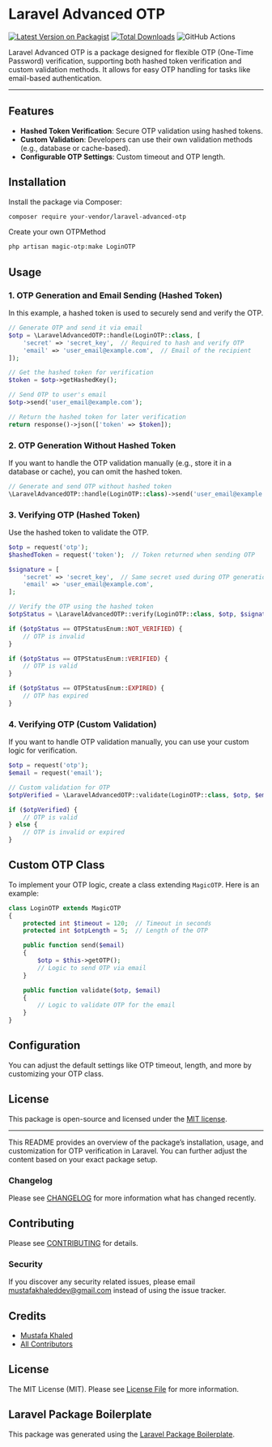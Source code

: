 # Laravel Advanced OTP

[![Latest Version on Packagist](https://img.shields.io/packagist/v/mkdev/laravel-advanced-otp.svg?style=flat-square)](https://packagist.org/packages/mkdev/laravel-advanced-otp)
[![Total Downloads](https://img.shields.io/packagist/dt/mkdev/laravel-advanced-otp.svg?style=flat-square)](https://packagist.org/packages/mkdev/laravel-advanced-otp)
![GitHub Actions](https://github.com/mkdev/laravel-advanced-otp/actions/workflows/main.yml/badge.svg)

Laravel Advanced OTP is a package designed for flexible OTP (One-Time Password) verification, supporting both hashed token verification and custom validation methods. It allows for easy OTP handling for tasks like email-based authentication.

---

## Features
- **Hashed Token Verification**: Secure OTP validation using hashed tokens.
- **Custom Validation**: Developers can use their own validation methods (e.g., database or cache-based).
- **Configurable OTP Settings**: Custom timeout and OTP length.

## Installation

Install the package via Composer:

```bash
composer require your-vendor/laravel-advanced-otp
```


Create your own OTPMethod

```bash
php artisan magic-otp:make LoginOTP
```

## Usage

### 1. OTP Generation and Email Sending (Hashed Token)

In this example, a hashed token is used to securely send and verify the OTP.

```php
// Generate OTP and send it via email
$otp = \LaravelAdvancedOTP::handle(LoginOTP::class, [
    'secret' => 'secret_key',  // Required to hash and verify OTP
    'email' => 'user_email@example.com',  // Email of the recipient
]);

// Get the hashed token for verification
$token = $otp->getHashedKey();

// Send OTP to user's email
$otp->send('user_email@example.com');

// Return the hashed token for later verification
return response()->json(['token' => $token]);
```

### 2. OTP Generation Without Hashed Token

If you want to handle the OTP validation manually (e.g., store it in a database or cache), you can omit the hashed token.

```php
// Generate and send OTP without hashed token
\LaravelAdvancedOTP::handle(LoginOTP::class)->send('user_email@example.com');
```

### 3. Verifying OTP (Hashed Token)

Use the hashed token to validate the OTP.

```php
$otp = request('otp');
$hashedToken = request('token');  // Token returned when sending OTP

$signature = [
    'secret' => 'secret_key',  // Same secret used during OTP generation
    'email' => 'user_email@example.com',
];

// Verify the OTP using the hashed token
$otpStatus = \LaravelAdvancedOTP::verify(LoginOTP::class, $otp, $signature, $hashedToken);

if ($otpStatus == OTPStatusEnum::NOT_VERIFIED) {
    // OTP is invalid
}

if ($otpStatus == OTPStatusEnum::VERIFIED) {
    // OTP is valid
}

if ($otpStatus == OTPStatusEnum::EXPIRED) {
    // OTP has expired
}
```

### 4. Verifying OTP (Custom Validation)

If you want to handle OTP validation manually, you can use your custom logic for verification.

```php
$otp = request('otp');
$email = request('email');

// Custom validation for OTP
$otpVerified = \LaravelAdvancedOTP::validate(LoginOTP::class, $otp, $email);

if ($otpVerified) {
    // OTP is valid
} else {
    // OTP is invalid or expired
}
```

## Custom OTP Class

To implement your OTP logic, create a class extending `MagicOTP`. Here is an example:

```php
class LoginOTP extends MagicOTP
{
    protected int $timeout = 120;  // Timeout in seconds
    protected int $otpLength = 5;  // Length of the OTP

    public function send($email)
    {
        $otp = $this->getOTP();
        // Logic to send OTP via email
    }

    public function validate($otp, $email)
    {
        // Logic to validate OTP for the email
    }
}
```

## Configuration

You can adjust the default settings like OTP timeout, length, and more by customizing your OTP class.

## License

This package is open-source and licensed under the [MIT license](LICENSE).

---

This README provides an overview of the package’s installation, usage, and customization for OTP verification in Laravel. You can further adjust the content based on your exact package setup.
### Changelog

Please see [CHANGELOG](CHANGELOG.md) for more information what has changed recently.

## Contributing

Please see [CONTRIBUTING](CONTRIBUTING.md) for details.

### Security

If you discover any security related issues, please email mustafakhaleddev@gmail.com instead of using the issue tracker.

## Credits

-   [Mustafa Khaled](https://github.com/mkdev)
-   [All Contributors](../../contributors)

## License

The MIT License (MIT). Please see [License File](LICENSE.md) for more information.

## Laravel Package Boilerplate

This package was generated using the [Laravel Package Boilerplate](https://laravelpackageboilerplate.com).
